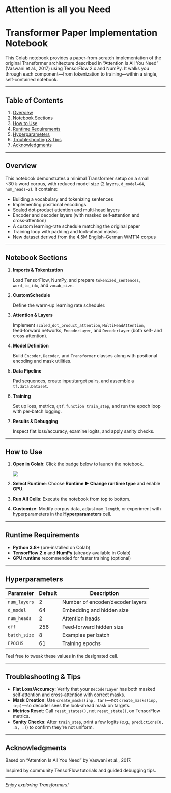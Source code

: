 # Attention is all you Need

# Transformer Paper Implementation Notebook

This Colab notebook provides a paper‑from‑scratch implementation of the original Transformer architecture described in “Attention Is All You Need” (Vaswani et al., 2017) using TensorFlow 2.x and NumPy. It walks you through each component—from tokenization to training—within a single, self‑contained notebook.

---

## Table of Contents

1. [Overview](https://chatgpt.com/c/6806404f-601c-800b-b291-dfb790cb3770#overview)
2. [Notebook Sections](https://chatgpt.com/c/6806404f-601c-800b-b291-dfb790cb3770#notebook-sections)
3. [How to Use](https://chatgpt.com/c/6806404f-601c-800b-b291-dfb790cb3770#how-to-use)
4. [Runtime Requirements](https://chatgpt.com/c/6806404f-601c-800b-b291-dfb790cb3770#runtime-requirements)
5. [Hyperparameters](https://chatgpt.com/c/6806404f-601c-800b-b291-dfb790cb3770#hyperparameters)
6. [Troubleshooting & Tips](https://chatgpt.com/c/6806404f-601c-800b-b291-dfb790cb3770#troubleshooting--tips)
7. [Acknowledgments](https://chatgpt.com/c/6806404f-601c-800b-b291-dfb790cb3770#acknowledgments)

---

## Overview

This notebook demonstrates a minimal Transformer setup on a small ~30 k‑word corpus, with reduced model size (2 layers, `d_model=64`, `num_heads=2`). it contains:

- Building a vocabulary and tokenizing sentences
- Implementing positional encodings
- Scaled dot‑product attention and multi‑head layers
- Encoder and decoder layers (with masked self‑attention and cross‑attention)
- A custom learning‑rate schedule matching the original paper
- Training loop with padding and look‑ahead masks
- New dataset derived from the 4.5M English–German WMT14 corpus

---

## Notebook Sections

1. **Imports & Tokenization**
    
    Load TensorFlow, NumPy, and prepare `tokenized_sentences`, `word_to_idx`, and `vocab_size`.
    
2. **CustomSchedule**
    
    Define the warm‑up learning rate scheduler.
    
3. **Attention & Layers**
    
    Implement `scaled_dot_product_attention`, `MultiHeadAttention`, feed‑forward networks, `EncoderLayer`, and `DecoderLayer` (both self‑ and cross‑attention).
    
4. **Model Definition**
    
    Build `Encoder`, `Decoder`, and `Transformer` classes along with positional encoding and mask utilities.
    
5. **Data Pipeline**
    
    Pad sequences, create input/target pairs, and assemble a `tf.data.Dataset`.
    
6. **Training**
    
    Set up loss, metrics, `@tf.function train_step`, and run the epoch loop with per‑batch logging.
    
7. **Results & Debugging**
    
    Inspect flat loss/accuracy, examine logits, and apply sanity checks.
    

---

## How to Use

1. **Open in Colab**: Click the badge below to launch the notebook.
    
    ![](https://colab.research.google.com/assets/colab-badge.svg)
    
2. **Select Runtime**: Choose **Runtime ▶️ Change runtime type** and enable **GPU**.
3. **Run All Cells**: Execute the notebook from top to bottom.
4. **Customize**: Modify corpus data, adjust `max_length`, or experiment with hyperparameters in the **Hyperparameters** cell.

---

## Runtime Requirements

- **Python 3.8+** (pre‑installed on Colab)
- **TensorFlow 2.x** and **NumPy** (already available in Colab)
- **GPU runtime** recommended for faster training (optional)

---

## Hyperparameters

| Parameter | Default | Description |
| --- | --- | --- |
| `num_layers` | 2 | Number of encoder/decoder layers |
| `d_model` | 64 | Embedding and hidden size |
| `num_heads` | 2 | Attention heads |
| `dff` | 256 | Feed‑forward hidden size |
| `batch_size` | 8 | Examples per batch |
| `EPOCHS` | 61 | Training epochs |

Feel free to tweak these values in the designated cell.

---

## Troubleshooting & Tips

- **Flat Loss/Accuracy**: Verify that your `DecoderLayer` has both masked self‑attention and cross‑attention with correct masks.
- **Mask Creation**: Use `create_masks(inp, tar)`—not `create_masks(inp, inp)`—so decoder sees the look‑ahead mask on targets.
- **Metrics Reset**: Call `reset_states()`, not `reset_state()`, on TensorFlow metrics.
- **Sanity Checks**: After `train_step`, print a few logits (e.g., `predictions[0, :5, :]`) to confirm they're not uniform.

---

## Acknowledgments

Based on “Attention Is All You Need” by Vaswani et al., 2017.

Inspired by community TensorFlow tutorials and guided debugging tips.

---

*Enjoy exploring Transformers!*


